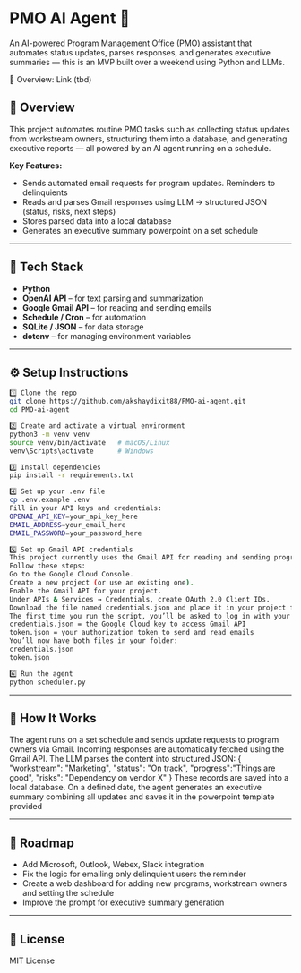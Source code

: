 # PMO AI Agent 🧠

An AI-powered Program Management Office (PMO) assistant that automates status updates, parses responses, and generates executive summaries — this is an MVP built over a weekend using Python and LLMs.

🎥 Overview: Link (tbd)


## 🚀 Overview

This project automates routine PMO tasks such as collecting status updates from workstream owners, structuring them into a database, and generating executive reports — all powered by an AI agent running on a schedule.

**Key Features:**
- Sends automated email requests for program updates. Reminders to delinquients 
- Reads and parses Gmail responses using LLM → structured JSON (status, risks, next steps)  
- Stores parsed data into a local database  
- Generates an executive summary powerpoint on a set schedule  

---

## 🧰 Tech Stack

- **Python**
- **OpenAI API** – for text parsing and summarization  
- **Google Gmail API** – for reading and sending emails  
- **Schedule / Cron** – for automation  
- **SQLite / JSON** – for data storage  
- **dotenv** – for managing environment variables  

---

## ⚙️ Setup Instructions

```bash
1️⃣ Clone the repo
git clone https://github.com/akshaydixit88/PMO-ai-agent.git
cd PMO-ai-agent

2️⃣ Create and activate a virtual environment
python3 -m venv venv
source venv/bin/activate   # macOS/Linux
venv\Scripts\activate      # Windows

3️⃣ Install dependencies
pip install -r requirements.txt

4️⃣ Set up your .env file
cp .env.example .env
Fill in your API keys and credentials:
OPENAI_API_KEY=your_api_key_here
EMAIL_ADDRESS=your_email_here
EMAIL_PASSWORD=your_password_here

5️⃣ Set up Gmail API credentials
This project currently uses the Gmail API for reading and sending program update emails.
Follow these steps:
Go to the Google Cloud Console.
Create a new project (or use an existing one).
Enable the Gmail API for your project.
Under APIs & Services → Credentials, create OAuth 2.0 Client IDs.
Download the file named credentials.json and place it in your project folder.
The first time you run the script, you’ll be asked to log in with your Gmail account — this will create a token.json file automatically.
credentials.json = the Google Cloud key to access Gmail API
token.json = your authorization token to send and read emails
You’ll now have both files in your folder:
credentials.json
token.json

6️⃣ Run the agent
python scheduler.py


```
---

## 🧩 How It Works

The agent runs on a set schedule and sends update requests to program owners via Gmail.
Incoming responses are automatically fetched using the Gmail API.
The LLM parses the content into structured JSON:
{
  "workstream": "Marketing",
  "status": "On track",
  "progress":"Things are good",
  "risks": "Dependency on vendor X"
}
These records are saved into a local database.
On a defined date, the agent generates an executive summary combining all updates and saves it in the powerpoint template provided

---
## 🔮 Roadmap

- Add Microsoft, Outlook, Webex, Slack integration
- Fix the logic for emailing only delinquient users the reminder
- Create a web dashboard for adding new programs, workstream owners and setting the schedule   
- Improve the prompt for executive summary generation


---

## 📜 License
MIT License
